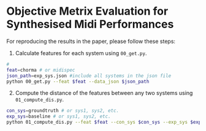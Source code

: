 # Objective Metrix Evaluation for Synthesised Midi Performances

For reproducing the results in the paper, please follow these steps:
1. Calculate features for each system using `00_get.py`.

```bash
#
feat=chorma # or midispec
json_path=exp_sys.json #include all systems in the json file
python 00_get.py --feat $feat --data_json $json_path
```
2. Compute the distance of the features between any two systems using `01_compute_dis.py`.

```bash
con_sys=groundtruth # or sys1, sys2, etc.
exp_sys=baseline # or sys1, sys2, etc.
python 01_compute_dis.py --feat $feat --con_sys $con_sys --exp_sys $exp_sys
```

